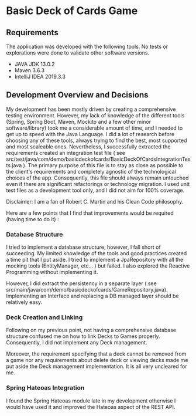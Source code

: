 # Basic Deck of Cards Game

## Requirements 
The application was developed with the following tools. No tests or explorations were done to validate other software versions.
* JAVA JDK 13.0.2
* Maven 3.6.3
* IntelliJ IDEA 2019.3.3

## Development Overview and Decisions 

My development has been mostly driven by creating a comprehensive testing environment. However, my lack of knowledge of the different tools (Spring, Spring Boot, Maven, Mockito and a few other minor software/library) took me a considerable
amount of time, and I needed to get up to speed with the Java Language. I did a lot of research before choosing any of these
tools, always trying to find the best, most supported and most scaleable ones. Nevertheless, I successfully extracted the requirements created an integration test file ( see src/test/java/com/demo/basicdeckofcards/BasicDeckOfCardsIntegrationTests.java ).
The primary purpose of this file is to stay as close as possible to the client's requirements and completely agnostic of the technological choices of the app. Consequently, this file should always remain untouched even if there are significant refactorings
or technology migration. I used unit test files as a development tool only, and I did not aim for 100% coverage.

Disclaimer: I am a fan of Robert C. Martin and his Clean Code philosophy.

Here are a few points that I find that improvements would be required (having time to do it) :

### Database Structure

I tried to implement a database structure; however, I fall short of succeeding. My limited knowledge of the tools and good practices created a time pit that I put aside. I tried to implement a JpaRepository with all the mocking tools 
(EntityManager, etc... ) but failed. I also explored the Reactive Programming without implementing it.

However, I did extract the persistency in a separate layer ( see src/main/java/com/demo/basicdeckofcards/GameRepository.java).
Implementing an Interface and replacing a DB managed layer should be relatively easy.

### Deck Creation and Linking

Following on my previous point, not having a comprehensive database structure confused me on how to link Decks to Games properly.
Consequently, I did not implement any Deck management. 

Moreover, the requirement specifying that a deck cannot be removed from a game nor any requirements about delete deck or viewing decks made me put aside the Deck management implementation. It is all very uncleared for me.

### Spring Hateoas Integration

I found the Spring Hateoas module late in my development otherwise I would have used it and improved the Hateoas aspect 
of the REST API.
